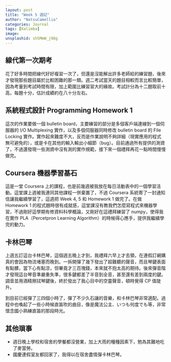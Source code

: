 ```yaml
---
layout: post
title: "Week 5 週記"
author: "NatsuCamellia"
categories: Journal
tags: [Kalimba]
image: 
unsplashid: sh5MmW_j98g
---
```


## 線代第一次期考

花了好多時間把線代好好複習一次了，但還是沒能解出許多老師給的練習題，後來才發現那些題目屬於比較困難的那一類。週二考試當天的題目相較而言比較簡單，因為考量到考試時間有限，加上範圍比練習習大的緣故。考試計分為十二題取前十高，每題十分，估計成績約在八十分左右。

## 系統程式設計 Programming Homework 1

這次的作業要做一個 bulletin board，主要練習的部分是多個客戶端連線到一個伺服器的 I/O Multiplexing 實作，以及多個伺服器同時修改 bulletin board 的 File Locking 實作。實作起來難度不大，反而是作業說明不夠詳細（現實應用的程式無可避免的），或是卡在其他的輸入輸出小細節（bug）。目前通過所有提供的測資了，不過還發現一些測資中沒有測的實作規範，接下來一個禮拜再花一點時間慢慢做完。

## Coursera 機器學習基石

這是一堂 Coursera 上的課程，也是前幾週被我放在每日活動表中的一個學習活動。這堂課上週被我連同其他課程一併棄置了，不過 Coursera 系統寄了一封通知信讓我繼續學習了，這週把 Week 4, 5 和 Homework 1 做完了。在做 Homework 1 的程式題時很有成就感，這堂課沒有教我們怎麼寫程式來機器學習，不過剛好這學期有修資料科學概論，又剛好在這禮拜練習了 numpy，使得我在實作 PLA（Percetpron Learning Algorithm）的時候得心應手，提供我繼續學完的動力。

## 卡林巴琴

上週五訂這台卡林巴琴，這個週五晚上才到，我禮拜六早上才去領，在連假訂網購真的會因為物流堵塞而晚到。一拆開彈了幾下發出了超難聽的聲音，而且琴鍵表面有點髒，當下心有點涼，但畢竟才三百塊錢，本來就不抱太高的期待。後來彈音階才發現這台琴音準嚴重失準，很多鍵都差了半音到全音，甚至還有差到兩度的鍵。調音並用酒精擦拭琴鍵後，終於發出了我心目中的空靈聲音，頓時覺得 CP 值陡升。

到目前已經彈了三四個小時了，彈了不少久石讓的音樂，和卡林巴琴非常適配。過程中也喚起了一些小時候直笛吹的曲目，像是魔法公主、いつも何度でも等，非常懷念國小熟練直笛的那段時光。

## 其他瑣事

- 週日晚上學校和宿舍的學餐都沒營業，加上大雨的種種因素下，勉為其難地吃了麥當勞。
- 國慶連假室友都回家了，我得以在宿舍盡情彈卡林巴琴。